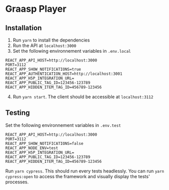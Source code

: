 # Graasp Player

## Installation

1. Run `yarn` to install the dependencies
2. Run the API at `localhost:3000`
3. Set the following environnement variables in `.env.local`

```
REACT_APP_API_HOST=http://localhost:3000
PORT=3112
REACT_APP_SHOW_NOTIFICATIONS=true
REACT_APP_AUTHENTICATION_HOST=http://localhost:3001
REACT_APP_H5P_INTEGRATION_URL=
REACT_APP_PUBLIC_TAG_ID=123456-123789
REACT_APP_HIDDEN_ITEM_TAG_ID=456789-123456
```

4. Run `yarn start`. The client should be accessible at `localhost:3112`

## Testing

Set the following environnement variables in `.env.test`

```
REACT_APP_API_HOST=http://localhost:3000
PORT=3112
REACT_APP_SHOW_NOTIFICATIONS=false
REACT_APP_NODE_ENV=test
REACT_APP_H5P_INTEGRATION_URL=
REACT_APP_PUBLIC_TAG_ID=123456-123789
REACT_APP_HIDDEN_ITEM_TAG_ID=456789-123456
```

Run `yarn cypress`. This should run every tests headlessly.
You can run `yarn cypress:open` to access the framework and visually display the tests' processes.
